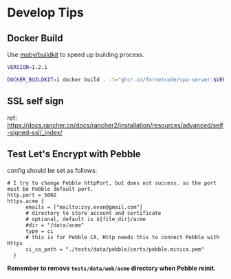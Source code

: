 # Develop Tips

## Docker Build

Use [moby/buildkit](https://github.com/moby/buildkit) to speed up building process.

```bash
VERSION=1.2.1

DOCKER_BUILDKIT=1 docker build . -t="ghcr.io/fornetcode/spa-server:$VERSION"

```

## SSL self sign

ref: https://docs.rancher.cn/docs/rancher2/installation/resources/advanced/self-signed-ssl/_index/

## Test Let's Encrypt with Pebble

config should be set as follows:

```shell
# I try to change Pebble httpPort, but does not success. so the port must be Pebble default port.
http.port = 5002
https.acme {
      emails = ["mailto:zsy.evan@gmail.com"]
      # directory to store account and certificate
      # optional, default is ${file_dir}/acme
      #dir = "/data/acme"
      type = ci
      # this is for Pebble CA, Http needs this to connect Pebble with Https
      ci_ca_path = "./tests/data/pebble/certs/pebble.minica.pem"
  }
```

**Remember to remove `tests/data/web/acme` directory when Pebble reinit.**

